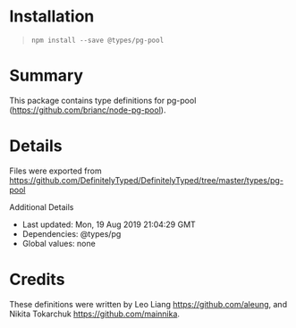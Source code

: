 # Installation
> `npm install --save @types/pg-pool`

# Summary
This package contains type definitions for pg-pool (https://github.com/brianc/node-pg-pool).

# Details
Files were exported from https://github.com/DefinitelyTyped/DefinitelyTyped/tree/master/types/pg-pool

Additional Details
 * Last updated: Mon, 19 Aug 2019 21:04:29 GMT
 * Dependencies: @types/pg
 * Global values: none

# Credits
These definitions were written by Leo Liang <https://github.com/aleung>, and Nikita Tokarchuk <https://github.com/mainnika>.
